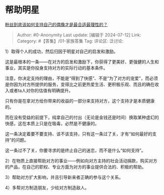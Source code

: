 # 帮助明星
[粉丝到底该如何支持自己的偶像才是最合适最理性的？](https://www.zhihu.com/question/648059525/answer/3559203967)

> Author: #0-Anonymity
> Last update: [编辑于 2024-07-12]
> Link:
> Category: #【答集】/01-家族答集 
> Tag: 
> 评论区:
> 泛讨论:

1）取得个人的成功，然后归因于明星对自己的启发和激励。

这是最根本的一条——在对方的启发和激励下，你获得了更美好、更强健的人生和事业，其实是你投身支持对方的实际行动的基本条件。

注意，你决定支持的理由，不能是“得到了快感”、不是“为了对方的宠爱”，而必须是你因为对方所提供的服务，变得比之前更热爱生活、更积极乐观、而且的确在收入或者ta人对你的估值有明确提升。

只有你是在拿对方给你带来的收益的一部分来支持对方，这个支持才是本质健康的。

而在没有受益的前提下，纯拿自己的付出（无论是金钱还是时间）换取某种虚幻的快感，这在本质上只是在吸毒，必然是不健康的。

这一条决定着要不要支持、该不该支持，只有这一条过了关，才有“如何最好的支持”的问题。

这一条过不了关，你要寻求的是终止自己的迷恋，而不是什么“如何支持”。

2）在物质上直接帮助对方的事业——例如向对方主持的社会活动捐款，购买对方的产品，在自己的职权、专业方面为对方的事业提供合法的、积极的帮助。

3）帮助对方扩大影响，并且引导新来者正确的参与这个关系。

4）多帮对方制造朋友，少给对方制造敌人。